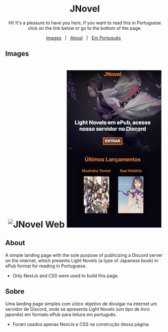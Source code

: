 <h1 align="center">
JNovel
</h1>
<p align="center">
Hi! It's a pleasure to have you here, if you want to read this in Portuguese click on the link below or go to the bottom of the page.

<p align="center">
  <a href="#images">Images</a> &#xa0; | &#xa0; 
  <a href="#about">About</a> &#xa0; | &#xa0;
  <a href="#sobre">Em Português</a> &#xa0; 
</p>

## Images
<h1 align="center">
<img alt="JNovel Web" src="https://github.com/NaySoares/JNovel/blob/main/github/web.png?raw=true" width = "600px" />
<img alt="JNovel Mobile" src="https://github.com/NaySoares/JNovel/blob/main/github/mobile.png?raw=true" width = "300px" />
</h1>


## About
A simple landing page with the sole purpose of publicizing a Discord server on the internet, which presents Light Novels (a type of Japanese book) in ePub format for reading in Portuguese.

- Only NextJs and CSS were used to build this page.

## Sobre
Uma landing page simples com único objetivo de divulgar na internet um servidor de Discord, onde se apresenta Light Novels (um tipo de livro japonês) em formato ePub para leitura em português.

- Foram usados apenas NextJs e CSS na construção dessa página.
